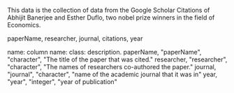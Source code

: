 This data is the collection of data from the Google Scholar Citations of Abhijit Banerjee and Esther Duflo, two nobel prize winners in the field of Economics.

paperName, researcher, journal, citations, year

name: column name: class: description.
paperName, "paperName", "character", "The title of the paper that was cited."
researcher, "researcher", "character", "The names of researchers co-authored the paper."
journal, "journal", "character", "name of the academic journal that it was in"
year, "year", "integer", "year of publication"
